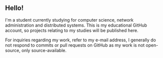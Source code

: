 ## Hello!
I'm a student currently studying for computer science, network administration and distributed systems.
This is my educational GitHub account, so projects relating to my studies will be published here.

For inquiries regarding my work, refer to my e-mail address, I generally do not respond to commits or pull requests on GitHub as my work is not open-source, only source-available.
